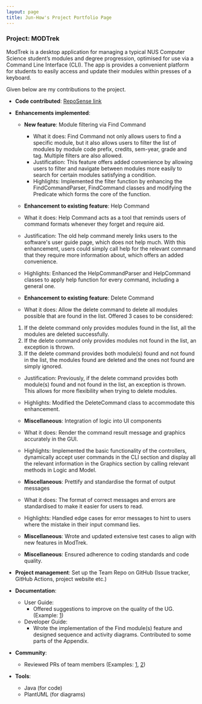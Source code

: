 ```yaml
---
layout: page
title: Jun-How's Project Portfolio Page
---
```


### Project: MODTrek

ModTrek is a desktop application for managing a typical NUS Computer Science student’s modules and degree progression, optimised for use via a Command Line Interface (CLI).
The app is provides a convenient platform for students to easily access and update their modules within presses of a keyboard.

Given below are my contributions to the project.

* **Code contributed**: [RepoSense link](https://nus-cs2103-ay2223s2.github.io/tp-dashboard/?search=jun-how&breakdown=true)

* **Enhancements implemented**:
  * **New feature**: Module filtering via Find Command
    * What it does: Find Command not only allows users to find a specific module, but it also allows users to filter the list of modules by module code prefix, credits, sem-year, grade and tag. Multiple filters are also allowed.
    * Justification: This feature offers added convenience by allowing users to filter and navigate between modules more easily to search for certain modules satisfying a condition.
    * Highlights: Implemented the filter function by enhancing the FindCommandParser, FindCommand classes and modifying the Predicate which forms the core of the function.

  * **Enhancement to existing feature**: Help Command
  * What it does: Help Command acts as a tool that reminds users of command formats whenever they forget and require aid.
  * Justification: The old help command merely links users to the software's user guide page, which does not help much. With this enhancement, users could simply call help for the relevant command that they require more information about, which offers an added convenience.
  * Highlights: Enhanced the HelpCommandParser and HelpCommand classes to apply help function for every command, including a general one.

  * **Enhancement to existing feature**: Delete Command
  * What it does: Allow the delete command to delete all modules possible that are found in the list. Offered 3 cases to be considered:
  1) If the delete command only provides modules found in the list, all the modules are deleted successfully.
  2) If the delete command only provides modules not found in the list, an exception is thrown.
  3) If the delete command provides both module(s) found and not found in the list, the modules found are deleted and the ones not found are simply ignored.
  * Justification: Previously, if the delete command provides both module(s) found and not found in the list, an exception is thrown. This allows for more flexibility when trying to delete modules.
  * Highlights: Modified the DeleteCommand class to accommodate this enhancement.

  * **Miscellaneous**: Integration of logic into UI components
  * What it does: Render the command result message and graphics accurately in the GUI.
  * Highlights: Implemented the basic functionality of the controllers, dynamically accept user commands in the CLI section and display all the relevant information in the Graphics section by calling relevant methods in Logic and Model.

  * **Miscellaneous**: Prettify and standardise the format of output messages
  * What it does: The format of correct messages and errors are standardised to make it easier for users to read.
  * Highlights: Handled edge cases for error messages to hint to users where the mistake in their input command lies.

  * **Miscellaneous**: Wrote and updated extensive test cases to align with new features in ModTrek.

  * **Miscellaneous**: Ensured adherence to coding standards and code quality.

* **Project management**: Set up the Team Repo on GitHub (Issue tracker, GitHub Actions, project website etc.)

* **Documentation**:
  * User Guide: 
    * Offered suggestions to improve on the quality of the UG. (Example: [1](https://github.com/AY2223S2-CS2103T-T13-1/tp/issues/88))
  * Developer Guide: 
    * Wrote the implementation of the Find module(s) feature and designed sequence and activity diagrams. Contributed to some parts of the Appendix.

* **Community**: 
  * Reviewed PRs of team members (Examples: [1](https://github.com/AY2223S2-CS2103T-T13-1/tp/pull/45), [2](https://github.com/AY2223S2-CS2103T-T13-1/tp/pull/165))

* **Tools**: 
  * Java (for code)
  * PlantUML (for diagrams)
